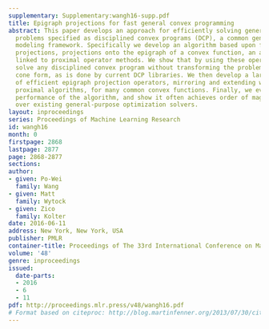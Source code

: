 ```yaml
---
supplementary: Supplementary:wangh16-supp.pdf
title: Epigraph projections for fast general convex programming
abstract: This paper develops an approach for efficiently solving general convex optimization
  problems specified as disciplined convex programs (DCP), a common general-purpose
  modeling framework. Specifically we develop an algorithm based upon fast epigraph
  projections, projections onto the epigraph of a convex function, an approach closely
  linked to proximal operator methods. We show that by using these operators, we can
  solve any disciplined convex program without transforming the problem to a standard
  cone form, as is done by current DCP libraries. We then develop a large library
  of efficient epigraph projection operators, mirroring and extending work on fast
  proximal algorithms, for many common convex functions. Finally, we evaluate the
  performance of the algorithm, and show it often achieves order of magnitude speedups
  over existing general-purpose optimization solvers.
layout: inproceedings
series: Proceedings of Machine Learning Research
id: wangh16
month: 0
firstpage: 2868
lastpage: 2877
page: 2868-2877
sections: 
author:
- given: Po-Wei
  family: Wang
- given: Matt
  family: Wytock
- given: Zico
  family: Kolter
date: 2016-06-11
address: New York, New York, USA
publisher: PMLR
container-title: Proceedings of The 33rd International Conference on Machine Learning
volume: '48'
genre: inproceedings
issued:
  date-parts:
  - 2016
  - 6
  - 11
pdf: http://proceedings.mlr.press/v48/wangh16.pdf
# Format based on citeproc: http://blog.martinfenner.org/2013/07/30/citeproc-yaml-for-bibliographies/
---
```

